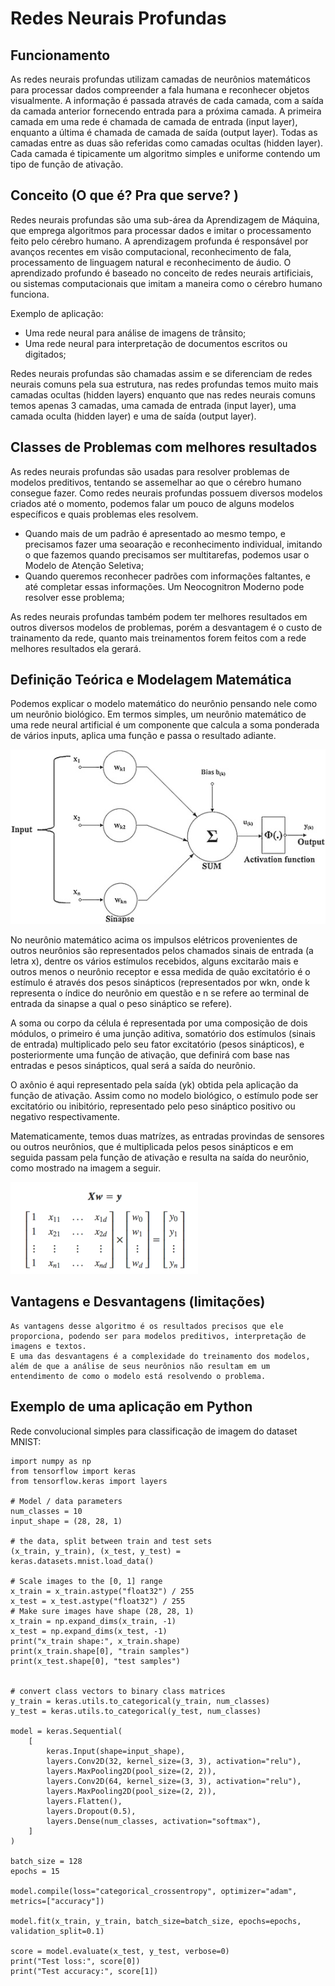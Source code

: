 # Redes Neurais Profundas


## Funcionamento

As redes neurais profundas utilizam camadas de neurônios matemáticos para processar dados compreender a fala humana e reconhecer objetos visualmente. A informação é passada através de cada camada, com a saída da camada anterior fornecendo entrada para a próxima camada. A primeira camada em uma rede é chamada de camada de entrada (input layer), enquanto a última é chamada de camada de saída (output layer). Todas as camadas entre as duas são referidas como camadas ocultas (hidden layer). Cada camada é tipicamente um algoritmo simples e uniforme contendo um tipo de função de ativação.

## Conceito (O que é? Pra que serve? )

Redes neurais profundas são uma sub-área da Aprendizagem de Máquina, que emprega algoritmos para processar dados e imitar o processamento feito pelo cérebro humano. A aprendizagem profunda é responsável por avanços recentes em visão computacional, reconhecimento de fala, processamento de linguagem natural e reconhecimento de áudio. O aprendizado profundo é baseado no conceito de redes neurais artificiais, ou sistemas computacionais que imitam a maneira como o cérebro humano funciona.

Exemplo de aplicação:

* Uma rede neural para análise de imagens de trânsito;
* Uma rede neural para interpretação de documentos escritos ou digitados;

Redes neurais profundas são chamadas assim e se diferenciam de redes neurais comuns pela sua estrutura, nas redes profundas temos muito mais camadas ocultas (hidden layers) enquanto que nas redes neurais comuns temos apenas 3 camadas, uma camada de entrada (input layer), uma camada oculta (hidden layer) e uma de saída (output layer).

## Classes de Problemas com melhores resultados

As redes neurais profundas são usadas para resolver problemas de modelos preditivos, tentando se assemelhar ao que o cérebro humano consegue fazer. Como redes neurais profundas possuem diversos modelos criados até o momento, podemos falar um pouco de alguns modelos específicos e quais problemas eles resolvem.

*   Quando mais de um padrão é apresentado ao mesmo tempo, e precisamos fazer uma seoaração e reconhecimento individual, imitando o que fazemos quando precisamos ser multitarefas, podemos usar o Modelo de Atenção Seletiva;
*   Quando queremos reconhecer padrões com informações faltantes, e até completar essas informações. Um Neocognitron Moderno pode resolver esse problema;

As redes neurais profundas também podem ter melhores resultados em outros diversos modelos de problemas, porém a desvantagem é o custo de trainamento da rede, quanto mais treinamentos forem feitos com a rede melhores resultados ela gerará.

## Definição Teórica e Modelagem Matemática

Podemos explicar o modelo matemático do neurônio pensando nele como um neurônio biológico. Em termos simples, um neurônio matemático de uma rede neural artificial é um componente que calcula a soma ponderada de vários inputs, aplica uma função e passa o resultado adiante.

<div>
<img src="neuronio-matematico.png">
</div>

No neurônio matemático acima os impulsos elétricos provenientes de outros neurônios são representados pelos chamados sinais de entrada (a letra x), dentre os vários estímulos recebidos, alguns excitarão mais e outros menos o neurônio receptor e essa medida de quão excitatório é o estímulo é através dos pesos sinápticos (representados por wkn, onde k representa o índice do neurônio em questão e n se refere ao terminal de entrada da sinapse a qual o peso sináptico se refere).

A soma ou corpo da célula é representada por uma composição de dois módulos, o primeiro é uma junção aditiva, somatório dos estímulos (sinais de entrada) multiplicado pelo seu fator excitatório (pesos sinápticos), e posteriormente uma função de ativação, que definirá com base nas entradas e pesos sinápticos, qual será a saída do neurônio.

O axônio é aqui representado pela saída (yk) obtida pela aplicação da função de ativação. Assim como no modelo biológico, o estímulo pode ser excitatório ou inibitório, representado pelo peso sináptico positivo ou negativo respectivamente.

Matematicamente, temos duas matrízes, as entradas provindas de sensores ou outros neurônios, que é multiplicada pelos pesos sinápticos e em seguida passam pela função de ativação e resulta na saída do neurônio, como mostrado na imagem a seguir.

<div>
<img src="matriz-300x147.png">
</div>

## Vantagens e Desvantagens (limitações)

    As vantagens desse algoritmo é os resultados precisos que ele proporciona, podendo ser para modelos preditivos, interpretação de imagens e textos.
    E uma das desvantagens é a complexidade do treinamento dos modelos, além de que a análise de seus neurônios não resultam em um entendimento de como o modelo está resolvendo o problema.

## Exemplo de uma aplicação em Python

Rede convolucional simples para classificação de imagem do dataset MNIST:

```python:
import numpy as np
from tensorflow import keras
from tensorflow.keras import layers

# Model / data parameters
num_classes = 10
input_shape = (28, 28, 1)

# the data, split between train and test sets
(x_train, y_train), (x_test, y_test) = keras.datasets.mnist.load_data()

# Scale images to the [0, 1] range
x_train = x_train.astype("float32") / 255
x_test = x_test.astype("float32") / 255
# Make sure images have shape (28, 28, 1)
x_train = np.expand_dims(x_train, -1)
x_test = np.expand_dims(x_test, -1)
print("x_train shape:", x_train.shape)
print(x_train.shape[0], "train samples")
print(x_test.shape[0], "test samples")


# convert class vectors to binary class matrices
y_train = keras.utils.to_categorical(y_train, num_classes)
y_test = keras.utils.to_categorical(y_test, num_classes)

model = keras.Sequential(
    [
        keras.Input(shape=input_shape),
        layers.Conv2D(32, kernel_size=(3, 3), activation="relu"),
        layers.MaxPooling2D(pool_size=(2, 2)),
        layers.Conv2D(64, kernel_size=(3, 3), activation="relu"),
        layers.MaxPooling2D(pool_size=(2, 2)),
        layers.Flatten(),
        layers.Dropout(0.5),
        layers.Dense(num_classes, activation="softmax"),
    ]
)

batch_size = 128
epochs = 15

model.compile(loss="categorical_crossentropy", optimizer="adam", metrics=["accuracy"])

model.fit(x_train, y_train, batch_size=batch_size, epochs=epochs, validation_split=0.1)

score = model.evaluate(x_test, y_test, verbose=0)
print("Test loss:", score[0])
print("Test accuracy:", score[1])
```
